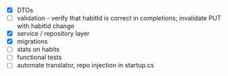 - [x] DTOs
- [ ] validation - verify that habitId is correct in completions; invalidate PUT with habitId change
- [x] service / repository layer
- [x] migrations
- [ ] stats on habits
- [ ] functional tests
- [ ] automate translator, repo injection in startup.cs
